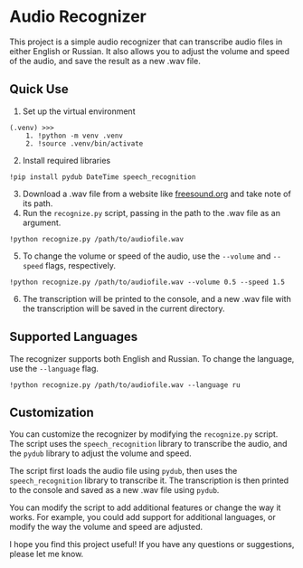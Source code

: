 # Audio Recognizer

This project is a simple audio recognizer that can transcribe audio files in either English or Russian. It also allows you to adjust the volume and speed of the audio, and save the result as a new .wav file.

## Quick Use

1. Set up the virtual environment
```
(.venv) >>> 
    1. !python -m venv .venv
    2. !source .venv/bin/activate
```
2. Install required libraries
```
!pip install pydub DateTime speech_recognition
```
3. Download a .wav file from a website like [freesound.org](http://freesound.org) and take note of its path.
4. Run the `recognize.py` script, passing in the path to the .wav file as an argument.
```
!python recognize.py /path/to/audiofile.wav
```
5. To change the volume or speed of the audio, use the `--volume` and `--speed` flags, respectively.
```
!python recognize.py /path/to/audiofile.wav --volume 0.5 --speed 1.5
```
6. The transcription will be printed to the console, and a new .wav file with the transcription will be saved in the current directory.

## Supported Languages

The recognizer supports both English and Russian. To change the language, use the `--language` flag.
```
!python recognize.py /path/to/audiofile.wav --language ru
```

## Customization

You can customize the recognizer by modifying the `recognize.py` script. The script uses the `speech_recognition` library to transcribe the audio, and the `pydub` library to adjust the volume and speed.

The script first loads the audio file using `pydub`, then uses the `speech_recognition` library to transcribe it. The transcription is then printed to the console and saved as a new .wav file using `pydub`.

You can modify the script to add additional features or change the way it works. For example, you could add support for additional languages, or modify the way the volume and speed are adjusted.

I hope you find this project useful! If you have any questions or suggestions, please let me know.